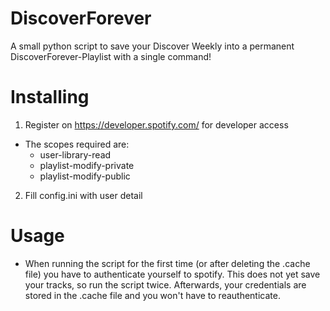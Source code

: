 # DiscoverForever
A small python script to save your Discover Weekly into a permanent DiscoverForever-Playlist with a single command!

# Installing
1. Register on https://developer.spotify.com/ for developer access
  * The scopes required are: 
    * user-library-read 
    * playlist-modify-private 
    * playlist-modify-public
2. Fill config.ini with user detail

# Usage
* When running the script for the first time (or after deleting the .cache file) you have to authenticate yourself to spotify.
This does not yet save your tracks, so run the script twice.
Afterwards, your credentials are stored in the .cache file and you won't have to reauthenticate.
